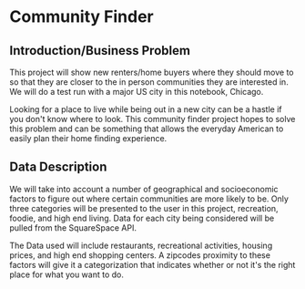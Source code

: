 # Community Finder
## Introduction/Business Problem
This project will show new renters/home buyers where they should move to so that they are closer to the in person communities they are interested in. We will do a test run with a major US city in this notebook, Chicago.

Looking for a place to live while being out in a new city can be a hastle if you don't know where to look. This community finder project hopes to solve this problem and can be something that allows the everyday American to easily plan their home finding experience.

## Data Description
We will take into account a number of geographical and socioeconomic factors to figure out where certain communities are more likely to be. Only three categories will be presented to the user in this project, recreation, foodie, and high end living. Data for each city being considered will be pulled from the SquareSpace API.

The Data used will include restaurants, recreational activities, housing prices, and high end shopping centers. A zipcodes proximity to these factors will give it a categorization that indicates whether or not it's the right place for what you want to do.
